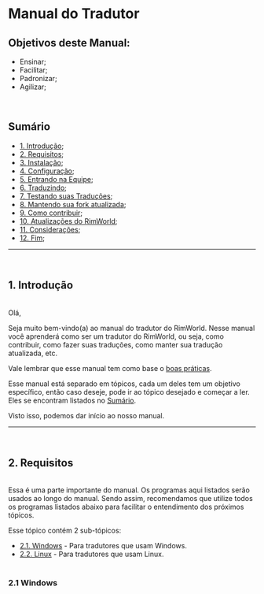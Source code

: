 # Manual do Tradutor

## Objetivos deste Manual:
- Ensinar;
- Facilitar;
- Padronizar;
- Agilizar;

<br>

## Sumário
- [1. Introdução](#1-introdução);
- [2. Requisitos](#2-requisitos);
- [3. Instalação](#3-instalação);
- [4. Configuração](#4-configuração);
- [5. Entrando na Equipe](#5-entrando-na-equipe);
- [6. Traduzindo](#6-traduzindo);
- [7. Testando suas Traduções](#7-testando-suas-traduções);
- [8. Mantendo sua fork atualizada](#8-mantendo-sua-fork-atualizada);
- [9. Como contribuir](#9-como-contribuir);
- [10. Atualizações do RimWorld](#10-atualizações-do-rimworld);
- [11. Considerações](#11-considerações);
- [12. Fim](#12-fim);

-------
<br>

## 1. Introdução
<br>
Olá,

Seja muito bem-vindo(a) ao manual do tradutor do RimWorld. Nesse manual você aprenderá como ser um tradutor do RimWorld, ou seja, como contribuir, como fazer suas traduções, como manter sua tradução atualizada, etc.

Vale lembrar que esse manual tem como base o [boas práticas](https://github.com/Ludeon/RimWorld-PortugueseBrazilian/blob/master/Manuais/boaspraticas.md).

Esse manual está separado em tópicos, cada um deles tem um objetivo específico, então caso deseje, pode ir ao tópico desejado e começar a ler. Eles se encontram listados no [Sumário](#sumário).

Visto isso, podemos dar início ao nosso manual.

-------
<br>

## 2. Requisitos
<br>
Essa é uma parte importante do manual. Os programas aqui listados serão usados ao longo do manual. Sendo assim, recomendamos que utilize todos os programas listados abaixo para facilitar o entendimento dos próximos tópicos.

Esse tópico contém 2 sub-tópicos:
- [2.1. Windows](#21-windows) - Para tradutores que usam Windows.
- [2.2. Linux](#22-linux) - Para tradutores que usam Linux.
<br><br>

### 2.1 Windows
<br>